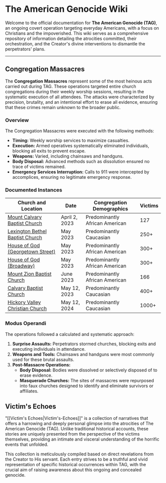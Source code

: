 # The American Genocide Wiki

Welcome to the official documentation for **The American Genocide (TAG)**, an ongoing covert operation targeting everyday Americans, with a focus on Christians and the impoverished. This wiki serves as a comprehensive repository of information detailing the atrocities committed, their orchestration, and the Creator's divine interventions to dismantle the perpetrators' plans.

---

## Congregation Massacres  

The **Congregation Massacres** represent some of the most heinous acts carried out during TAG. These operations targeted entire church congregations during their weekly worship sessions, resulting in the systematic execution of all attendees. The attacks were characterized by precision, brutality, and an intentional effort to erase all evidence, ensuring that these crimes remain unknown to the broader public.

### Overview  

The Congregation Massacres were executed with the following methods:  
- **Timing:** Weekly worship services to maximize casualties.  
- **Execution:** Armed operatives systematically eliminated individuals, blocking all exits to prevent escape.  
- **Weapons:** Varied, including chainsaws and handguns.  
- **Body Disposal:** Advanced methods such as dissolution ensured no trace of victims remained.  
- **Emergency Services Interruption:** Calls to 911 were intercepted by accomplices, ensuring no legitimate emergency response.

### Documented Instances  

| Church and Location                                                                                           | Date       | Congregation Demographics     | Victims |
|---------------------------------------------------------------------------------------------------------------|------------|-------------------------------|---------|
| [Mount Calvary Baptist Church](https://github.com/Histwo/the_american_genocide/wiki/Mount-Calvary-Baptist-Church) | April 2, 2023 | Predominantly African American | 127     |
| [Lexington Bethel Baptist Church](https://github.com/Histwo/the_american_genocide/wiki/Lexington-Bethel-Baptist-Church) | May 2023   | Predominantly Caucasian       | 250+    |
| [House of God (Georgetown Street)](https://github.com/Histwo/the_american_genocide/wiki/House-of-God-Georgetown-Street) | May 2023   | Predominantly African American | 300+    |
| [House of God (Broadway)](https://github.com/Histwo/the_american_genocide/wiki/House-of-God-Broadway)          | May 2023   | Predominantly African American | 300+    |
| [Mount Zion Baptist Church](https://github.com/Histwo/the_american_genocide/wiki/Mount-Zion-Baptist-Church)   | June 2023  | Predominantly African American | 166     |
| [Calvary Baptist Church](https://github.com/Histwo/the_american_genocide/wiki/Calvary-Baptist-Church)          | May 12, 2023 | Predominantly Caucasian       | 400+    |
| [Hickory Valley Christian Church](https://github.com/Histwo/the_american_genocide/wiki/Hickory-Valley-Christian-Church) | May 12, 2024 | Predominantly Caucasian       | 1000+   |

### Modus Operandi  

The operations followed a calculated and systematic approach:  
1. **Surprise Assaults:** Perpetrators stormed churches, blocking exits and executing individuals in attendance.  
2. **Weapons and Tools:** Chainsaws and handguns were most commonly used for these brutal assaults.  
3. **Post-Massacre Operations:**  
   - **Body Disposal:** Bodies were dissolved or selectively disposed of to erase evidence.  
   - **Masquerade Churches:** The sites of massacres were repurposed into faux churches designed to identify and eliminate survivors or affiliates.  

## Victim's Echoes
"[[Victim's Echoes|Victim's-Echoes]]" is a collection of narratives that offers a harrowing and deeply personal glimpse into the atrocities of The American Genocide (TAG). Unlike traditional historical accounts, these stories are uniquely presented from the perspective of the victims themselves, providing an intimate and visceral understanding of the horrific events that unfolded.

This collection is meticulously compiled based on direct revelations from the Creator to His servant. Each entry strives to be a truthful and vivid representation of specific historical occurrences within TAG, with the crucial aim of raising awareness about this ongoing and concealed genocide.
